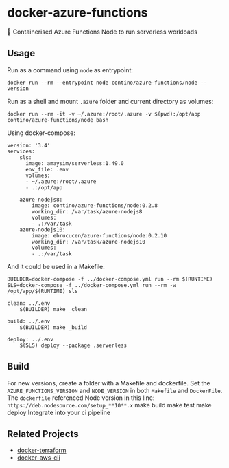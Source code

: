 # docker-azure-functions
🐳 Containerised Azure Functions Node to run serverless workloads


## Usage
Run as a command using `node` as entrypoint:

    docker run --rm --entrypoint node contino/azure-functions/node --version

Run as a shell and mount `.azure` folder and current directory as volumes:

    docker run --rm -it -v ~/.azure:/root/.azure -v $(pwd):/opt/app contino/azure-functions/node bash

Using docker-compose:
```
version: '3.4'
services:
    sls:
      image: amaysim/serverless:1.49.0
      env_file: .env
      volumes:
      - ~/.azure:/root/.azure
      - .:/opt/app

    azure-nodejs8:
        image: contino/azure-functions/node:0.2.8
        working_dir: /var/task/azure-nodejs8
        volumes:
        - .:/var/task
    azure-nodejs10:
        image: ebrucucen/azure-functions/node:0.2.10
        working_dir: /var/task/azure-nodejs10
        volumes:
        - .:/var/task
```

And it could be used in a Makefile: 
```
BUILDER=docker-compose -f ../docker-compose.yml run --rm $(RUNTIME)
SLS=docker-compose -f ../docker-compose.yml run --rm -w /opt/app/$(RUNTIME) sls

clean: ../.env
	$(BUILDER) make _clean

build: ../.env
	$(BUILDER) make _build

deploy: ../.env
	$(SLS) deploy --package .serverless
```

## Build 
For new versions, create a folder with a Makefile and dockerfile.
Set the `AZURE_FUNCTIONS_VERSION`  and `NODE_VERSION` in both `Makefile` and `DockerFile`. 
The `dockerfile` referenced Node version in this line: `https://deb.nodesource.com/setup_**10**.x`
    make build
    make test
    make deploy
Integrate into your ci pipeline

## Related Projects

- [docker-terraform](https://github.com/contino/docker-terraform)
- [docker-aws-cli](https://github.com/contino/docker-aws-cli)